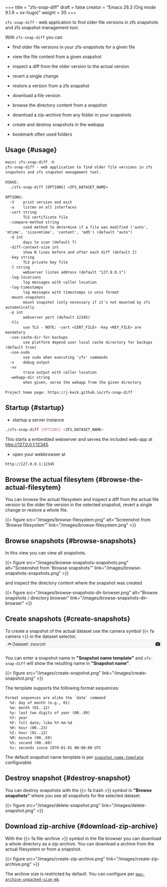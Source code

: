 +++
title = "zfs-snap-diff"
draft = false
creator = "Emacs 26.3 (Org mode 9.1.9 + ox-hugo)"
weight = 30
+++

`zfs-snap-diff` - web application to find older file versions in zfs snapshots and zfs snapshot management tool.

With `zfs-snap-diff` you can

-   find older file versions in your zfs-snapshots for a given file

-   view the file content from a given snapshot

-   inspect a diff from the older version to the actual version

-   revert a single change

-   restore a version from a zfs snapshot

-   download a file version

-   browse the directory content from a snapshot

-   download a zip-archive from any folder in your snapshots

-   create and destroy snapshots in the webapp

-   bookmark often used folders


## Usage {#usage}

```text
main⟩ zfs-snap-diff -h
zfs-snap-diff - web application to find older file versions in zfs snapshots and zfs snapshot management tool.

USAGE:
  ./zfs-snap-diff [OPTIONS] <ZFS_DATASET_NAME>

OPTIONS:
  -V	print version and exit
  -a	listen on all interfaces
  -cert string
        TLS certificate file
  -compare-method string
        used method to determine if a file was modified ('auto', 'mtime', 'size+mtime', 'content', 'md5') (default "auto")
  -d int
        days to scan (default 7)
  -diff-context-size int
        show N lines before and after each diff (default 2)
  -key string
        TLS private key file
  -l string
        webserver listen address (default "127.0.0.1")
  -log-locations
        log messages with caller location
  -log-timestamps
        log messages with timestamps in unix format
  -mount-snapshots
        mount snapshot (only necessary if it's not mounted by zfs automatically
  -p int
        webserver port (default 12345)
  -tls
        use TLS - NOTE: -cert <CERT_FILE> -key <KEY_FILE> are mandatory
  -use-cache-dir-for-backups
        use platform depend user local cache directory for backups (default true)
  -use-sudo
        use sudo when executing 'zfs' commands
  -v	debug output
  -vv
        trace output with caller location
  -webapp-dir string
        when given, serve the webapp from the given directory

Project home page: https://j-keck.github.io/zfs-snap-diff
```


## Startup {#startup}

-   startup a server instance

<!--listend-->

```sh
./zfs-snap-diff [OPTIONS] <ZFS_DATASET_NAME>
```

This starts a embedded webserver and serves the included web-app at <http://127.0.0.1:12345>.

-   open your webbrowser at

<!--listend-->

```sh
http://127.0.0.1:12345
```


## Browse the actual filesytem {#browse-the-actual-filesytem}

You can browse the actual filesystem and inspect a diff from the actual file version to the older
file version in the selected snapshot, revert a single change or restore a whole file.

{{< figure src="/images/browse-filesystem.png" alt="Screenshot from 'Browse filesystem'" link="/images/browse-filesystem.png" >}}


## Browse snapshots {#browse-snapshots}

In this view you can view all snapshots.

{{< figure src="/images/browse-snapshots-snapshots.png" alt="Screenshot from 'Browse snapshots'" link="/images/browse-snapshots-snapshots.png" >}}

and inspect the directory content where the snapshot was created

{{< figure src="/images/browse-snapshots-dir-browser.png" alt="Browse snapshots / directory browser" link="/images/browse-snapshots-dir-browser" >}}


## Create snapshots {#create-snapshots}

To create a snapshot of the actual dataset use the camera symbol {{< fa camera >}} in the dataset selector.
![](/images/create-snapshot-symbol.png)

You can enter a snapshot name in **"Snapshot name template"** and `zfs-snap-diff` will
show the resulting name in **"Snapshot name"**.

{{< figure src="/images/create-snapshot.png" link="/images/create-snapshot.png" >}}

The template supports the following format sequences:

```text
Format sequences are alike the `date` command
  %d: day of month (e.g., 01)
  %m: month (01..12)
  %y: last two digits of year (00..99)
  %Y: year
  %F: full date; like %Y-%m-%d
  %H: hour (00..23)
  %I: hour (01..12)
  %M: minute (00..59)
  %S: second (00..60)
  %s: seconds since 1970-01-01 00:00:00 UTC
```

The default snapshot name template is per [`snapshot-name-template`](/docs/configuration/#snapshot-name-template) configurable.


## Destroy snapshot {#destroy-snapshot}

You can destroy snapshots with the {{< fa trash >}} symbol in **"Browse snapshots"**
where you see all snapshots for the selected dataset.

{{< figure src="/images/delete-snapshot.png" link="/images/delete-snapshot.png" >}}


## Download zip-archive {#download-zip-archive}

With the {{< fa file-archive >}} symbol in the file browser you can download
a whole directory as a zip-archive. You can download a archive from the
actual filesystem or from a snapshot.

{{< figure src="/images/create-zip-archive.png" link="/images/create-zip-archive.png" >}}

The archive size is restricted by default. You can configure per
[`max-archive-unpacked-size-mb`](/docs/configuration/#max-archive-unpacked-size-mb).
